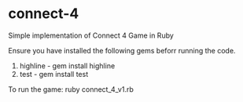 # connect-4
Simple implementation of Connect 4 Game in Ruby

Ensure you have installed the following gems beforr running the code.
1. highline - gem install highline
2. test     - gem install test

To run the game:
ruby connect_4_v1.rb
